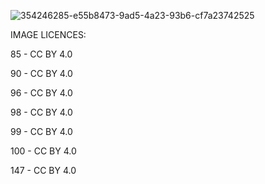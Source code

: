 
![354246285-e55b8473-9ad5-4a23-93b6-cf7a23742525](https://github.com/user-attachments/assets/2f2b7d61-e5f9-4e90-86f3-65b52dfcc983)

IMAGE LICENCES:

85 - CC BY 4.0

90 - CC BY 4.0

96 - CC BY 4.0

98 - CC BY 4.0

99 - CC BY 4.0

100 - CC BY 4.0

147 - CC BY 4.0

